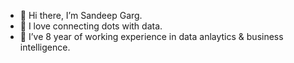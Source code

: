 - 👋 Hi there, I’m Sandeep Garg. 
- 👀 I love connecting dots with data.
- 🌱 I’ve 8 year of working experience in data anlaytics & business intelligence.

<!---
Sangarg12/Sangarg12 is a ✨ special ✨ repository because its `README.md` (this file) appears on your GitHub profile.
You can click the Preview link to take a look at your changes.
--->
